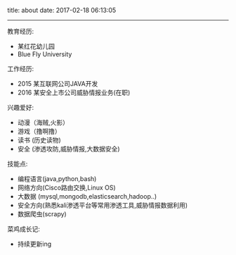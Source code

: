 title: about
date: 2017-02-18 06:13:05

---
教育经历:
- 某红花幼儿园
- Blue Fly University

工作经历:
- 2015 某互联网公司JAVA开发
- 2016 某安全上市公司威胁情报业务(在职)

兴趣爱好:
- 动漫（海贼,火影）
- 游戏（撸啊撸）
- 读书  (历史读物)
- 安全  (渗透攻防,威胁情报,大数据安全)

技能点:
- 编程语言(java,python,bash)
- 网络方向(Cisco路由交换,Linux OS)
- 大数据 (mysql,mongodb,elasticsearch,hadoop..)
- 安全方向(熟悉kali渗透平台等常用渗透工具,威胁情报数据利用)
- 数据爬虫(scrapy)

菜鸡成长记:
- 持续更新ing
